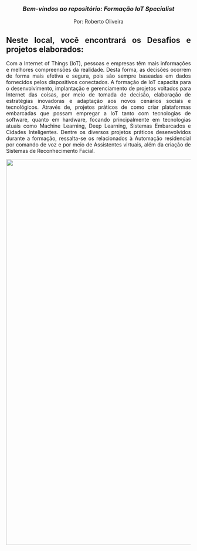 <span align="center">

###  *Bem-vindos ao repositório: Formação IoT Specialist*
Por: Roberto Oliveira
 
</span>

<span align="justify">

## Neste local, você encontrará os Desafios e projetos elaborados:


Com a Internet of Things (IoT), pessoas e empresas têm mais informações e melhores compreensões da realidade. Desta forma, as decisões ocorrem de forma mais efetiva e segura, pois são sempre baseadas em dados fornecidos pelos dispositivos conectados. A formação de IoT capacita para o desenvolvimento, implantação e gerenciamento de projetos voltados para Internet das coisas, por meio de tomada de decisão, elaboração de estratégias inovadoras e adaptação aos novos cenários sociais e tecnológicos. Através de, projetos práticos de como criar plataformas embarcadas que possam empregar a IoT tanto com tecnologias de software, quanto em hardware, focando principalmente em tecnologias atuais como Machine Learning, Deep Learning, Sistemas Embarcados e Cidades Inteligentes. Dentre os diversos projetos práticos desenvolvidos durante a formação, ressalta-se os relacionados à Automação residencial por comando de voz e por meio de Assistentes virtuais, além da criação de Sistemas de Reconhecimento Facial. 

</span>

<div align="center">
<img src="https://user-images.githubusercontent.com/111321791/208213213-ca1e28af-68e8-4733-844e-c7676872a03f.PNG" width="1050px" />
</div>

